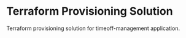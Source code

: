 # Terraform Provisioning Solution
Terraform provisioning solution for timeoff-management application.
